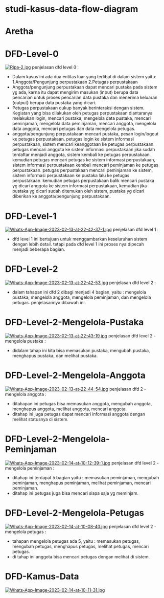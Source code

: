 # studi-kasus-data-flow-diagram
# Aretha

# DFD-Level-0
[![Ripa-2.jpg](https://i.postimg.cc/GpS62ZTP/Ripa-2.jpg)](https://postimg.cc/R3KgppRq)
penjelasan dfd level 0 : 
- Dalam kasus ini ada dua entitas luar yang terlibat di dalam sistem yaitu:
1.Anggota/Pengunjung perpustakaan
2.Petugas perpustakaan
- Anggota/pengunjung perpustakaan dapat mencari pustaka pada sistem yg ada, karna itu dapat mengirim masukan (input) berupa data pencarian untuk proses pencarian data pustaka dan menerima keluaran (output) berupa data pustaka yang dicari.
- Petugas perpustakaan cukup banyak berinteraksi dengan sistem. Kegiatan yang bisa dilakukan oleh petugas perpustakaan  diantaranya melakukan login, mencari pustaka, mengelola data pustaka, mencari peminjaman, mengelola data peminjaman, mencari anggota, mengelola data anggota, mencari petugas dan data mengelola petugas.
- anggota/pengunjung perpustakaan mencari pustaka, pesan login/logout ke petugas perpustakaan. petugas login ke sistem informasi perpustakaan, sistem mencari keanggotaan ke petugas perpustakaan. petugas mencari anggota ke sistem informasi perpustakaan jika sudah terdaftar menjadi anggota, sistem kembali ke petugas perpustakaan. kemudian petugas mencari petugas ke sistem informasi perpustakaan, sistem informasi perpustakaan kembali mencari peminjaman ke petugas perpustakaan. petugas perpustakaan mencari peminjaman ke sistem, sistem informasi perpustakaan ke pustaka lalu ke petugas perpustakaan. kemudian petugas perpustakaan balik mencari pustaka yg dicari anggota ke sistem informasi perpustakaan, kemudian jika pustaka yg dicari sudah ditemukan oleh sistem, pustaka yg dicari diberikan ke anggota/pengunjung perpustakaan.

# DFD-Level-1
[![Whats-App-Image-2023-02-13-at-22-42-37-1.jpg](https://i.postimg.cc/CLSQbV47/Whats-App-Image-2023-02-13-at-22-42-37-1.jpg)](https://postimg.cc/bdVgjWWS)
penjelasan dfd level 1 :  
- dfd level 1 ini bertujuan untuk menggambarkan keseluruhan sistem dengan lebih detail. tetapi pada dfd level 1 ini proses nya dipecah menjadi beberapa bagian.

# DFD-Level-2
[![Whats-App-Image-2023-02-13-at-22-42-53.jpg](https://i.postimg.cc/V6PR1jGg/Whats-App-Image-2023-02-13-at-22-42-53.jpg)](https://postimg.cc/Z9j3xyhv)
penjelasan dfd level 2 : 
- dalam tahapan ini dfd 2 dibagi menjadi 4 bagian, yaitu : mengelola pustaka, mengelola anggota, mengelola peminjaman, dan mengelola petugas. penjelasannya dibawah ini.

# DFD-Level-2-Mengelola-Pustaka
[![Whats-App-Image-2023-02-13-at-22-43-19.jpg](https://i.postimg.cc/ZKsx0ksC/Whats-App-Image-2023-02-13-at-22-43-19.jpg)](https://postimg.cc/xcHzFZ22)
penjelasan dfd level 2 - mengelola pustaka :
- didalam tahap ini kita bisa memasukan pustaka, mengubah pustaka, menghapus pustaka, dan melihat pustaka.

# DFD-Level-2-Mengelola-Anggota
[![Whats-App-Image-2023-02-13-at-22-44-54.jpg](https://i.postimg.cc/J02H7878/Whats-App-Image-2023-02-13-at-22-44-54.jpg)](https://postimg.cc/Mf1pthj3)
penjelasan dfd 2 - mengelola anggota : 
- ditahapan ini petugas bisa memasukan anggota, mengubah anggota, menghapus anggota, melihat anggota, mencari anggota.
- ditahap ini juga petugas dapat mencari informasi anggota dengan melihat statusnya di sistem.

# DFD-Level-2-Mengelola-Peminjaman
[![Whats-App-Image-2023-02-14-at-10-12-39-1.jpg](https://i.postimg.cc/vZzgD5ZX/Whats-App-Image-2023-02-14-at-10-12-39-1.jpg)](https://postimg.cc/877P0JWr)
penjelasan dfd level 2 - mengelola peminjaman : 
- ditahap ini terdapat 5 bagian yaitu : memasukan peminjaman, mengubah peminjaman, menghapus peminjaman, melihat peminjaman, mencari peminjaman.
- ditahap ini petugas juga bisa mencari siapa saja yg meminjam.

# DFD-Level-2-Mengelola-Petugas
[![Whats-App-Image-2023-02-14-at-10-08-40.jpg](https://i.postimg.cc/9M6shKrx/Whats-App-Image-2023-02-14-at-10-08-40.jpg)](https://postimg.cc/0MCVGtGm)
penjelasan dfd level 2 - mengelola petugas : 
- tahapan mengelola petugas ada 5, yaitu : memasukan petugas, mengubah petugas, menghapus petugas, melihat petugas, mencari petugas.
- di tahap ini anggota bisa mencari petugas dengan melihat di sistem.

# DFD-Kamus-Data
[![Whats-App-Image-2023-02-14-at-10-11-31.jpg](https://i.postimg.cc/ncZwGv7Q/Whats-App-Image-2023-02-14-at-10-11-31.jpg)](https://postimg.cc/pyGZ25s2)